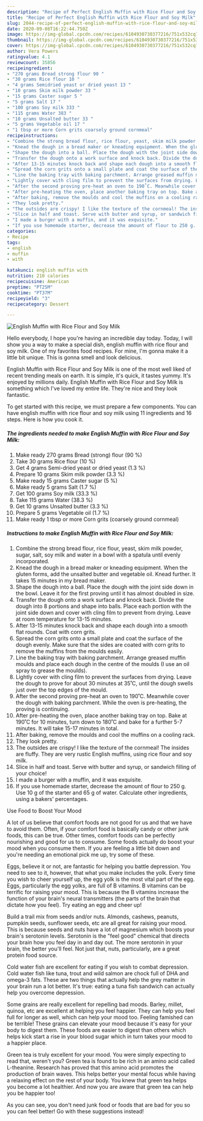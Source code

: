 ```yaml
---
description: "Recipe of Perfect English Muffin with Rice Flour and Soy Milk"
title: "Recipe of Perfect English Muffin with Rice Flour and Soy Milk"
slug: 2044-recipe-of-perfect-english-muffin-with-rice-flour-and-soy-milk
date: 2020-09-08T16:22:44.750Z
image: https://img-global.cpcdn.com/recipes/6104930730377216/751x532cq70/english-muffin-with-rice-flour-and-soy-milk-recipe-main-photo.jpg
thumbnail: https://img-global.cpcdn.com/recipes/6104930730377216/751x532cq70/english-muffin-with-rice-flour-and-soy-milk-recipe-main-photo.jpg
cover: https://img-global.cpcdn.com/recipes/6104930730377216/751x532cq70/english-muffin-with-rice-flour-and-soy-milk-recipe-main-photo.jpg
author: Vera Powers
ratingvalue: 4.1
reviewcount: 35856
recipeingredient:
- "270 grams Bread strong flour 90 "
- "30 grams Rice flour 10 "
- "4 grams Semidried yeast or dried yeast 13 "
- "10 grams Skim milk powder 33 "
- "15 grams Caster sugar 5 "
- "5 grams Salt 17 "
- "100 grams Soy milk 333 "
- "115 grams Water 383 "
- "10 grams Unsalted butter 33 "
- "5 grams Vegetable oil 17 "
- "1 tbsp or more Corn grits coarsely ground cornmeal"
recipeinstructions:
- "Combine the strong bread flour, rice flour, yeast, skim milk powder, sugar, salt, soy milk and water in a bowl with a spatula until evenly incorporated."
- "Knead the dough in a bread maker or kneading equipment. When the gluten forms, add the unsalted butter and vegetable oil. Knead further. It takes 15 minutes in my bread maker."
- "Shape the dough into a ball. Place the dough with the joint side down in the bowl. Leave it for the first proving until it has almost doubled in size."
- "Transfer the dough onto a work surface and knock back. Divide the dough into 8 portions and shape into balls. Place each portion with the joint side down and cover with cling film to prevent from drying. Leave at room temperature for 13-15 minutes."
- "After 13-15 minutes knock back and shape each dough into a smooth flat rounds. Coat with corn grits."
- "Spread the corn grits onto a small plate and coat the surface of the dough evenly. Make sure that the sides are coated with corn grits to remove the muffins from the moulds easily."
- "Line the baking tray with baking parchment. Arrange greased muffin moulds and place each dough in the centre of the moulds (I use an oil spray to grease the moulds)."
- "Lightly cover with cling film to prevent the surfaces from drying. Leave the dough to prove for about 30 minutes at 35˚C, until the dough swells just over the top edges of the mould."
- "After the second proving pre-heat an oven to 190˚C. Meanwhile cover the dough with baking parchment. While the oven is pre-heating, the proving is continuing."
- "After pre-heating the oven, place another baking tray on top. Bake at 190˚C for 10 minutes, turn down to 180˚C and bake for a further 5-7 minutes. It will take 15-17 minutes in total."
- "After baking, remove the moulds and cool the muffins on a cooling rack."
- "They look pretty."
- "The outsides are crispy! I like the texture of the cornmeal! The insides are fluffy. They are very rustic English muffins, using rice flour and soy milk."
- "Slice in half and toast. Serve with butter and syrup, or sandwich filling of your choice!"
- "I made a burger with a muffin, and it was exquisite."
- "If you use homemade starter, decrease the amount of flour to 250 g. Use 10 g of the starter and 65 g of water. Calculate other ingredients, using a bakers&#39; percentages."
categories:
- Recipe
tags:
- english
- muffin
- with

katakunci: english muffin with 
nutrition: 210 calories
recipecuisine: American
preptime: "PT25M"
cooktime: "PT37M"
recipeyield: "3"
recipecategory: Dessert

---
```



![English Muffin with Rice Flour and Soy Milk](https://img-global.cpcdn.com/recipes/6104930730377216/751x532cq70/english-muffin-with-rice-flour-and-soy-milk-recipe-main-photo.jpg)

Hello everybody, I hope you're having an incredible day today. Today, I will show you a way to make a special dish, english muffin with rice flour and soy milk. One of my favorites food recipes. For mine, I'm gonna make it a little bit unique. This is gonna smell and look delicious.



English Muffin with Rice Flour and Soy Milk is one of the most well liked of recent trending meals on earth. It is simple, it's quick, it tastes yummy. It's enjoyed by millions daily. English Muffin with Rice Flour and Soy Milk is something which I've loved my entire life. They're nice and they look fantastic.


To get started with this recipe, we must prepare a few components. You can have english muffin with rice flour and soy milk using 11 ingredients and 16 steps. Here is how you cook it.

<!--inarticleads1-->

##### The ingredients needed to make English Muffin with Rice Flour and Soy Milk:

1. Make ready 270 grams Bread (strong) flour (90 %)
1. Take 30 grams Rice flour (10 %)
1. Get 4 grams Semi-dried yeast or dried yeast (1.3 %)
1. Prepare 10 grams Skim milk powder (3.3 %)
1. Make ready 15 grams Caster sugar (5 %)
1. Make ready 5 grams Salt (1.7 %)
1. Get 100 grams Soy milk (33.3 %)
1. Take 115 grams Water (38.3 %)
1. Get 10 grams Unsalted butter (3.3 %)
1. Prepare 5 grams Vegetable oil (1.7 %)
1. Make ready 1 tbsp or more Corn grits (coarsely ground cornmeal)




<!--inarticleads2-->

##### Instructions to make English Muffin with Rice Flour and Soy Milk:

1. Combine the strong bread flour, rice flour, yeast, skim milk powder, sugar, salt, soy milk and water in a bowl with a spatula until evenly incorporated.
1. Knead the dough in a bread maker or kneading equipment. When the gluten forms, add the unsalted butter and vegetable oil. Knead further. It takes 15 minutes in my bread maker.
1. Shape the dough into a ball. Place the dough with the joint side down in the bowl. Leave it for the first proving until it has almost doubled in size.
1. Transfer the dough onto a work surface and knock back. Divide the dough into 8 portions and shape into balls. Place each portion with the joint side down and cover with cling film to prevent from drying. Leave at room temperature for 13-15 minutes.
1. After 13-15 minutes knock back and shape each dough into a smooth flat rounds. Coat with corn grits.
1. Spread the corn grits onto a small plate and coat the surface of the dough evenly. Make sure that the sides are coated with corn grits to remove the muffins from the moulds easily.
1. Line the baking tray with baking parchment. Arrange greased muffin moulds and place each dough in the centre of the moulds (I use an oil spray to grease the moulds).
1. Lightly cover with cling film to prevent the surfaces from drying. Leave the dough to prove for about 30 minutes at 35˚C, until the dough swells just over the top edges of the mould.
1. After the second proving pre-heat an oven to 190˚C. Meanwhile cover the dough with baking parchment. While the oven is pre-heating, the proving is continuing.
1. After pre-heating the oven, place another baking tray on top. Bake at 190˚C for 10 minutes, turn down to 180˚C and bake for a further 5-7 minutes. It will take 15-17 minutes in total.
1. After baking, remove the moulds and cool the muffins on a cooling rack.
1. They look pretty.
1. The outsides are crispy! I like the texture of the cornmeal! The insides are fluffy. They are very rustic English muffins, using rice flour and soy milk.
1. Slice in half and toast. Serve with butter and syrup, or sandwich filling of your choice!
1. I made a burger with a muffin, and it was exquisite.
1. If you use homemade starter, decrease the amount of flour to 250 g. Use 10 g of the starter and 65 g of water. Calculate other ingredients, using a bakers&#39; percentages.




Use Food to Boost Your Mood


A lot of us believe that comfort foods are not good for us and that we have to avoid them. Often, if your comfort food is basically candy or other junk foods, this can be true. Other times, comfort foods can be perfectly nourishing and good for us to consume. Some foods actually do boost your mood when you consume them. If you are feeling a little bit down and you're needing an emotional pick me up, try some of these.

Eggs, believe it or not, are fantastic for helping you battle depression. You need to see to it, however, that what you make includes the yolk. Every time you wish to cheer yourself up, the egg yolk is the most vital part of the egg. Eggs, particularly the egg yolks, are full of B vitamins. B vitamins can be terrific for raising your mood. This is because the B vitamins increase the function of your brain's neural transmitters (the parts of the brain that dictate how you feel). Try eating an egg and cheer up!

Build a trail mix from seeds and/or nuts. Almonds, cashews, peanuts, pumpkin seeds, sunflower seeds, etc are all great for raising your mood. This is because seeds and nuts have a lot of magnesium which boosts your brain's serotonin levels. Serotonin is the "feel good" chemical that directs your brain how you feel day in and day out. The more serotonin in your brain, the better you'll feel. Not just that, nuts, particularly, are a great protein food source.

Cold water fish are excellent for eating if you wish to combat depression. Cold water fish like tuna, trout and wild salmon are chock full of DHA and omega-3 fats. These are two things that actually help the grey matter in your brain run a lot better. It's true: eating a tuna fish sandwich can actually help you overcome depression. 

Some grains are really excellent for repelling bad moods. Barley, millet, quinoa, etc are excellent at helping you feel happier. They can help you feel full for longer as well, which can help your mood too. Feeling famished can be terrible! These grains can elevate your mood because it's easy for your body to digest them. These foods are easier to digest than others which helps kick start a rise in your blood sugar which in turn takes your mood to a happier place.

Green tea is truly excellent for your mood. You were simply expecting to read that, weren't you? Green tea is found to be rich in an amino acid called L-theanine. Research has proved that this amino acid promotes the production of brain waves. This helps better your mental focus while having a relaxing effect on the rest of your body. You knew that green tea helps you become a lot healthier. And now you are aware that green tea can help you be happier too!

As you can see, you don't need junk food or foods that are bad for you so you can feel better! Go  with  these suggestions  instead!

